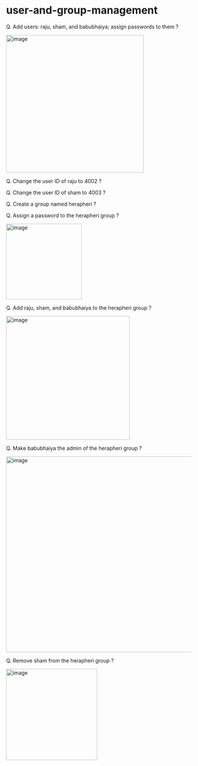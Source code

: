 # user-and-group-management
Q. Add users: raju, sham, and babubhaiya; assign passwords to them ?

<img width="373" alt="image" src="https://github.com/user-attachments/assets/557329f5-5259-4dc1-9bc3-b2c43d8bf56c" />

Q. Change the user ID of raju to 4002 ?

Q. Change the user ID of sham to 4003 ?

Q. Create a group named herapheri ?

Q. Assign a password to the herapheri group ?

<img width="205" alt="image" src="https://github.com/user-attachments/assets/e9458e98-f154-43fd-8886-015ae410d4dd" />

Q. Add raju, sham, and babubhaiya to the herapheri group ?

<img width="335" alt="image" src="https://github.com/user-attachments/assets/6eaa965b-3a74-4acb-aace-5cf6808a5e08" />

Q. Make babubhaiya the admin of the herapheri group  ?

<img width="530" alt="image" src="https://github.com/user-attachments/assets/e88343a7-20f3-4446-9188-18b4a51df4b3" />

Q. Remove sham from the herapheri group ?

<img width="247" alt="image" src="https://github.com/user-attachments/assets/9250fe3d-c8b1-4307-80a9-42006d107086" />
